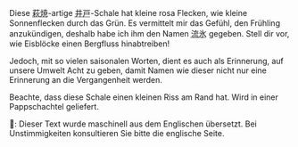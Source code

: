 <p>Diese <abbr title="Hagi">萩焼</abbr>-artige <abbr title="ido, big well">井戸</abbr>-Schale hat kleine rosa Flecken, wie kleine Sonnenflecken durch das Grün. Es vermittelt mir das Gefühl, den Frühling anzukündigen, deshalb habe ich ihm den Namen <abbr title="ryuu hou">流氷</abbr> gegeben. Stell dir vor, wie Eisblöcke einen Bergfluss hinabtreiben!</p>
<p>Jedoch, mit so vielen saisonalen Worten, dient es auch als Erinnerung, auf unsere Umwelt Acht zu geben, damit Namen wie dieser nicht nur eine Erinnerung an die Vergangenheit werden.</p>
<p>Beachte, dass diese Schale einen kleinen Riss am Rand hat. Wird in einer Pappschachtel geliefert.</p>
👾: Dieser Text wurde maschinell aus dem Englischen übersetzt. Bei Unstimmigkeiten konsultieren Sie bitte die englische Seite.
